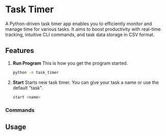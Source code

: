 # Task Timer
A Python-driven task timer app enables you to efficiently monitor and manage time for various tasks. It aims to boost productivity with real-time tracking, intuitive CLI commands, and task data storage in CSV format.
## Features

1. **Run Program**
    This is how you get the program started.
    
    ```bash
    python -m task_timer
    ```

2. **Start**
    Starts new task timer. You can give your task a name or use the default "task".

    ```bash
    start <name>
    ```



### **Commands**
## Usage

